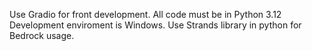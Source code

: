 Use Gradio for front development.
All code must be in Python 3.12
Development enviroment is Windows.
Use Strands library in python for Bedrock usage.